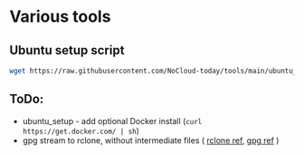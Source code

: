 # Various tools

## Ubuntu setup script
```bash
wget https://raw.githubusercontent.com/NoCloud-today/tools/main/ubuntu_setup.sh && sudo bash ubuntu_setup.sh
```

## ToDo:
- ubuntu_setup - add optional Docker install (`curl https://get.docker.com/ | sh`)
- gpg stream to rclone, without intermediate files ( [rclone ref]([url](https://forum.rclone.org/t/how-can-i-stream-to-a-remote/29754/2)), [gpg ref]([url](https://lists.gnupg.org/pipermail/gnupg-users/2008-December/035168.html)) )
